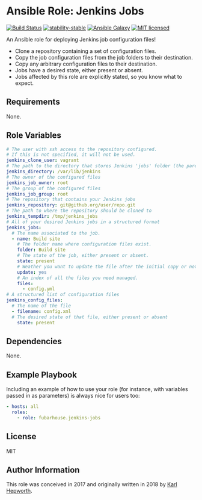 Ansible Role: Jenkins Jobs
=========

[![Build Status](https://img.shields.io/travis/fubarhouse/ansible-role-jenkins-jobs/master.svg?style=for-the-badge)](https://travis-ci.org/fubarhouse/ansible-role-jenkins-jobs)
[![stability-stable](https://img.shields.io/badge/stability-stable-green.svg?style=for-the-badge)](https://github.com/orangemug/stability-badges)
[![Ansible Galaxy](https://img.shields.io/ansible/role/23791.svg?style=for-the-badge)](https://galaxy.ansible.com/fubarhouse/jenkins-jobs)
[![MIT licensed](https://img.shields.io/badge/license-MIT-blue.svg?style=for-the-badge)](https://raw.githubusercontent.com/fubarhouse/ansible-role-jenkinsjobs/master/LICENSE)

An Ansible role for deploying Jenkins job configuration files!

* Clone a repository containing a set of configuration files.
* Copy the job configuration files from the job folders to their destination.
* Copy any arbitrary configuration files to their destination.
* Jobs have a desired state, either present or absent.
* Jobs affected by this role are explicitly stated, so you know what to expect.

Requirements
------------

None.

Role Variables
--------------

```yaml
# The user with ssh access to the repository configured.
# If this is not specified, it will not be used.
jenkins_clone_user: vagrant 
# The path to the directory that stores Jenkins 'jobs' folder (the parent of the jobs folder).
jenkins_directory: /var/lib/jenkins
# The owner of the configured files
jenkins_job_owner: root
# The group of the configured files
jenkins_job_group: root
# The repository that contains your Jenkins jobs
jenkins_repository: git@github.org/user/repo.git
# The path to where the repository should be cloned to
jenkins_tempdir: /tmp/jenkins_jobs
# All of your desired Jenkins jobs in a structured format
jenkins_jobs:
  # The name associated to the job.
  - name: Build site
    # The folder name where configuration files exist.
    folder: Build site
    # The state of the job, either present or absent.
    state: present
    # Weather you want to update the file after the initial copy or not.
    update: yes
    # An index of all the files you need managed.
    files:
      - config.yml
# A structured list of configuration files
jenkins_config_files:
  # The name of the file
  - filename: config.xml
  # The desired state of that file, either present or absent
    state: present
```

Dependencies
------------

None.

Example Playbook
----------------

Including an example of how to use your role (for instance, with variables passed in as parameters) is always nice for users too:

```yaml
- hosts: all
  roles:
    - role: fubarhouse.jenkins-jobs
```

License
-------

MIT

Author Information
------------------

This role was conceived in 2017 and originally written in 2018 by [Karl Hepworth](https://twitter.com/fubarhouse).

